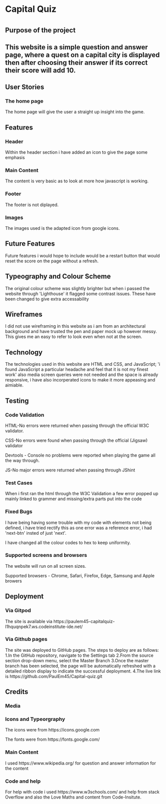 <h1>Capital Quiz<h1> 

<h2>Purpose of the project<h2>

<p>This website is a simple question and answer page, where a quest on a capital city is displayed then after choosing their answer if its correct their score will add 10.<p>

<h2>User Stories</h2>

<h3>The home page</h3>

<p>The home page will give the user a straight up insight into the game.</p>


<h2>Features</h2>

<h3>Header</h3>

<p>Within the header section i have added an icon to give the page some emphasis</p>

<h3>Main Content</h3>

<p>The content is very basic as to look at more how javascript is working.</p>

<h3>Footer</h3>

<p>The footer is not diplayed.</p>

<h3>Images</h3>

<p>The images used is the adapted icon from google icons.</p>

<h2>Future Features</h2>

<p>Future features i would hope to include would be a restart button that would reset the score on the page without a refresh.</p>

<h2>Typeography and Colour Scheme</h2>

<p>The original colour scheme was slightly brighter but when i passed the website through 'Lighthouse' it flagged some contrast issues. These have been changed to give extra accessability</p>

<h2>Wireframes</h2>

<p>I did not use wireframing in this website as i am from an architectural background and have trusted the pen and paper mock up however messy. This gives me an easy to refer to look even when not at the screen.</p>

<h2>Technology</h2>

<p>The technologies used in this website are HTML and CSS, and JavaScript; 'i found JavaScript a particular headache and feel that it is not my finest work' also media screen queries were not needed and the space is already responsive, i have also incorperated icons to make it more appeasing and aimiable. </p>

<h2>Testing</h2>

<h3>Code Validation</h3>

<p>HTML-No errors were returned when passing through the official W3C validator.</p>

<p>CSS-No errors were found when passing through the official (Jigsaw) validator</p>

<p>Devtools - Console no problems were reported when playing the game all the way through.</p>

<p>JS-No major errors were returned when passing through JShint</p>


<h3>Test Cases</h3>

<p>When i first ran the html through the W3C Validation a few error popped up mainly linked to grammer and missing/extra parts put into the code</p>

<h3>Fixed Bugs</h3>

<p>I have being having some trouble with my code with elements not being defined, i have tried rectify this as one error was a reference error, i had 'next-btn' insted of just 'next'.</p>

<p>I have changed all the colour codes to hex to keep uniformity.</p>

<h3>Supported screens and browsers</h3>

<p>The website will run on all screen sizes.</p>

<p>Supported browsers - Chrome, Safari, Firefox, Edge, Samsung and Apple browers</p>

<h2>Deployment</h2>

<h3>Via Gitpod</h3>

<p>The site is available via https://paulem45-capitalquiz-l1hquqnpek7.ws.codeinstitute-ide.net/ </p>

<h3>Via Github pages</h3>

<p>The site was deployed to GitHub pages. The steps to deploy are as follows:
    1.In the GitHub repository, navigate to the Settings tab
    2.From the source section drop-down menu, select the Master Branch
    3.Once the master branch has been selected, the page will be automatically refreshed with a detailed ribbon display to indicate the successful deployment.
    4.The live link is https://github.com/PaulEm45/Capital-quiz.git</p>

<h2>Credits</h2>

<h3>Media</h3>

<h3>Icons and Typeorgraphy</h3>

<p>The icons were from https://icons.google.com</p>

<p>The fonts were from https://fonts.google.com/</p>

<h3>Main Content</h3>

<p>I used https://www.wikipedia.org/ for question and answer information for the content</p>

<h3>Code and help</h3>

<p>For help with code i used https://www.w3schools.com/ and help from stack Overflow and also the Love Maths and content from Code-Insitute.</p>